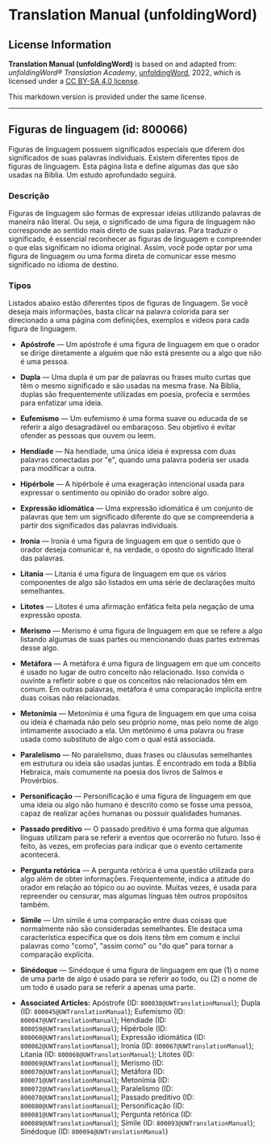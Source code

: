 # Translation Manual (unfoldingWord)

## License Information

**Translation Manual (unfoldingWord)** is based on and adapted from: _unfoldingWord® Translation Academy_, [unfoldingWord](https://unfoldingword.org/utw), 2022, which is licensed under a [CC BY-SA 4.0 license](https://creativecommons.org/licenses/by-sa/4.0/legalcode.en).

This markdown version is provided under the same license.



--------------------------------

## Figuras de linguagem (id: 800066)

Figuras de linguagem possuem significados especiais que diferem dos significados de suas palavras individuais. Existem diferentes tipos de figuras de linguagem. Esta página lista e define algumas das que são usadas na Bíblia. Um estudo aprofundado seguirá.

### Descrição

Figuras de linguagem são formas de expressar ideias utilizando palavras de maneira não literal. Ou seja, o significado de uma figura de linguagem não corresponde ao sentido mais direto de suas palavras. Para traduzir o significado, é essencial reconhecer as figuras de linguagem e compreender o que elas significam no idioma original. Assim, você pode optar por uma figura de linguagem ou uma forma direta de comunicar esse mesmo significado no idioma de destino.

### Tipos

Listados abaixo estão diferentes tipos de figuras de linguagem. Se você deseja mais informações, basta clicar na palavra colorida para ser direcionado a uma página com definições, exemplos e vídeos para cada figura de linguagem.

* **Apóstrofe** — Um apóstrofe é uma figura de linguagem em que o orador se dirige diretamente a alguém que não está presente ou a algo que não é uma pessoa.
* **Dupla** — Uma dupla é um par de palavras ou frases muito curtas que têm o mesmo significado e são usadas na mesma frase. Na Bíblia, duplas são frequentemente utilizadas em poesia, profecia e sermões para enfatizar uma ideia.
* **Eufemismo** — Um eufemismo é uma forma suave ou educada de se referir a algo desagradável ou embaraçoso. Seu objetivo é evitar ofender as pessoas que ouvem ou leem.
* **Hendíade** — Na hendíade, uma única ideia é expressa com duas palavras conectadas por "e", quando uma palavra poderia ser usada para modificar a outra.
* **Hipérbole** — A hipérbole é uma exageração intencional usada para expressar o sentimento ou opinião do orador sobre algo.
* **Expressão idiomática** — Uma expressão idiomática é um conjunto de palavras que tem um significado diferente do que se compreenderia a partir dos significados das palavras individuais.
* **Ironia** — Ironia é uma figura de linguagem em que o sentido que o orador deseja comunicar é, na verdade, o oposto do significado literal das palavras.
* **Litania** — Litania é uma figura de linguagem em que os vários componentes de algo são listados em uma série de declarações muito semelhantes.
* **Litotes** — Litotes é uma afirmação enfática feita pela negação de uma expressão oposta.
* **Merismo** — Merismo é uma figura de linguagem em que se refere a algo listando algumas de suas partes ou mencionando duas partes extremas desse algo.
* **Metáfora** — A metáfora é uma figura de linguagem em que um conceito é usado no lugar de outro conceito não relacionado. Isso convida o ouvinte a refletir sobre o que os conceitos não relacionados têm em comum. Em outras palavras, metáfora é uma comparação implícita entre duas coisas não relacionadas.
* **Metonímia** — Metonímia é uma figura de linguagem em que uma coisa ou ideia é chamada não pelo seu próprio nome, mas pelo nome de algo intimamente associado a ela. Um metônimo é uma palavra ou frase usada como substituto de algo com o qual está associada.
* **Paralelismo** — No paralelismo, duas frases ou cláusulas semelhantes em estrutura ou ideia são usadas juntas. É encontrado em toda a Bíblia Hebraica, mais comumente na poesia dos livros de Salmos e Provérbios.
* **Personificação** — Personificação é uma figura de linguagem em que uma ideia ou algo não humano é descrito como se fosse uma pessoa, capaz de realizar ações humanas ou possuir qualidades humanas.
* **Passado preditivo** — O passado preditivo é uma forma que algumas línguas utilizam para se referir a eventos que ocorrerão no futuro. Isso é feito, às vezes, em profecias para indicar que o evento certamente acontecerá.
* **Pergunta retórica** — A pergunta retórica é uma questão utilizada para algo além de obter informações. Frequentemente, indica a atitude do orador em relação ao tópico ou ao ouvinte. Muitas vezes, é usada para repreender ou censurar, mas algumas línguas têm outros propósitos também.
* **Símile** — Um símile é uma comparação entre duas coisas que normalmente não são consideradas semelhantes. Ele destaca uma característica específica que os dois itens têm em comum e inclui palavras como "como", "assim como" ou "do que" para tornar a comparação explícita.
* **Sinédoque** — Sinédoque é uma figura de linguagem em que (1\) o nome de uma parte de algo é usado para se referir ao todo, ou (2\) o nome de um todo é usado para se referir a apenas uma parte.

* **Associated Articles:** Apóstrofe (ID: `800038@UWTranslationManual`); Dupla (ID: `800045@UWTranslationManual`); Eufemismo (ID: `800047@UWTranslationManual`); Hendíade (ID: `800059@UWTranslationManual`); Hipérbole (ID: `800060@UWTranslationManual`); Expressão idiomática (ID: `800062@UWTranslationManual`); Ironia (ID: `800067@UWTranslationManual`); Litania (ID: `800068@UWTranslationManual`); Litotes (ID: `800069@UWTranslationManual`); Merismo (ID: `800070@UWTranslationManual`); Metáfora (ID: `800071@UWTranslationManual`); Metonímia (ID: `800072@UWTranslationManual`); Paralelismo (ID: `800078@UWTranslationManual`); Passado preditivo (ID: `800080@UWTranslationManual`); Personificação (ID: `800081@UWTranslationManual`); Pergunta retórica (ID: `800089@UWTranslationManual`); Símile (ID: `800093@UWTranslationManual`); Sinédoque (ID: `800094@UWTranslationManual`)

